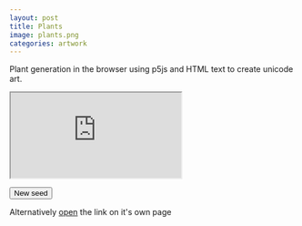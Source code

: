 ```yaml
---
layout: post
title: Plants
image: plants.png
categories: artwork
---
```


Plant generation in the browser using p5js and HTML text to create unicode art.

<iframe id="iframe" src="https://allyradomski.art/p5js/plants/" title="plants">
</iframe>

<script id="plant_script">
    const iframe = document.getElementById("iframe");
    const article = document.getElementById("plant_script").parentNode;
    function newseed() {
        iframe.src = "https://allyradomski.art/p5js/plants/";
    }
    function resize() {
        iframe.style.width = (article.clientWidth - 2) + "px";
        iframe.style.height = ((article.clientWidth - 2) * 0.5625) + "px";
    }
    resize();
    window.onresize = resize;
</script>

<button id="new" onclick="newseed()">New seed</button>

Alternatively [open](https://allyradomski.art/p5js/plants/) the link on it's own page